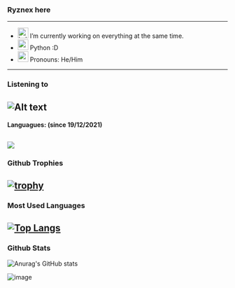 ### Ryznex here

---

- <img src="https://image.winudf.com/v2/image/bGVhcm4ua2FsaWxpbnV4LnR1dG9yaWFsX2ljb25fMTUyNjAxODIwMV8wMDE/icon.png?w=&fakeurl=1" alt="kali_linux" width="24"/> I’m currently working on everything at the same time.
- <img src="https://upload.wikimedia.org/wikipedia/commons/thumb/c/c3/Python-logo-notext.svg/768px-Python-logo-notext.svg.png" alt="python" width="24"/> Python :D
- <img src="https://cdn.emojidex.com/emoji/seal/Pepe.png?1496036151" alt="pepe" width="24"/> Pronouns: He/Him

---

### Listening to
![Alt text](https://spotify-recently-played-readme.vercel.app/api?user=31hu2tfmflzoshvnftcdulest3sm&unique={true|1|on|yes})
-
#### Languagues: (since 19/12/2021)
<a href="https://wakatime.com"><img src="https://wakatime.com/share/@68e637f6-6804-4ea5-b398-0c649d4f50b6/0a84bbd6-350c-4582-b6c4-79209f1c741f.png" /></a>
-
### Github Trophies

[![trophy](https://github-profile-trophy.vercel.app/?username=ryznex&theme=onedark)](https://github.com/ryo-ma/github-profile-trophy)
-
### Most Used Languages

[![Top Langs](https://github-readme-stats.vercel.app/api/top-langs/?username=ryznex&layout=compact)](https://github.com/Ryznex)
-
### Github Stats
![Anurag's GitHub stats](https://github-readme-stats.vercel.app/api?username=ryznex&count_private=true&theme=radical)

![image](https://user-images.githubusercontent.com/96372200/154958529-aa882f82-8897-46a9-86e0-1ed3c3b5bb1d.png)
